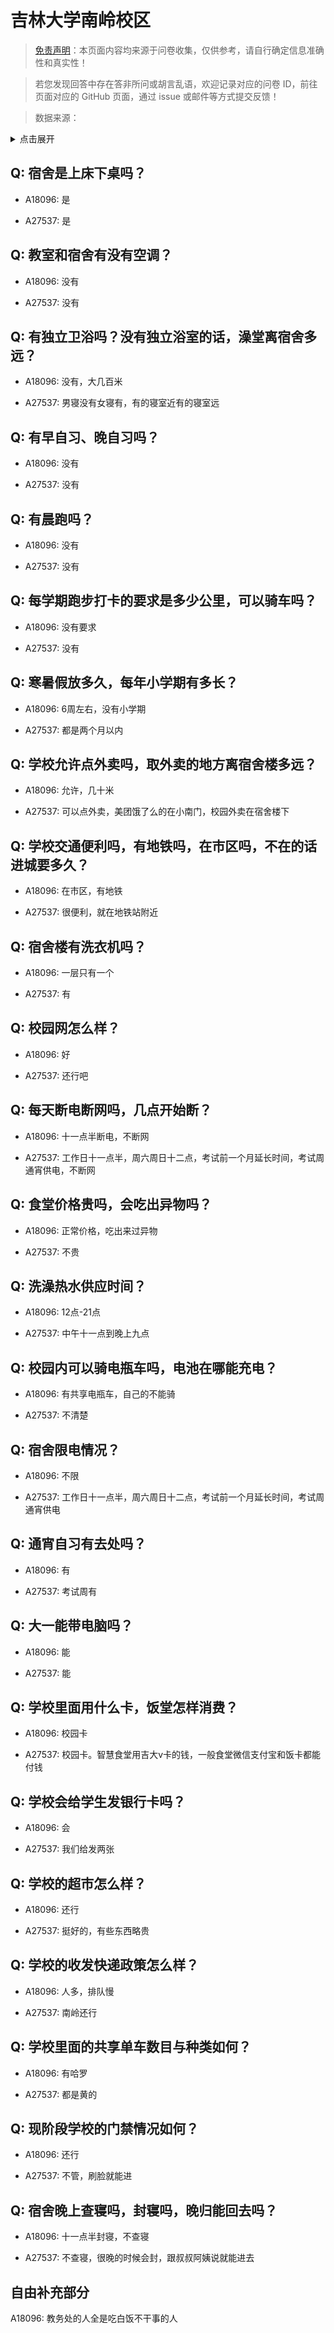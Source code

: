 # 吉林大学南岭校区

> [免责声明](https://colleges.chat/#_3)：本页面内容均来源于问卷收集，仅供参考，请自行确定信息准确性和真实性！

> 若您发现回答中存在答非所问或胡言乱语，欢迎记录对应的问卷 ID，前往页面对应的 GitHub 页面，通过 issue 或邮件等方式提交反馈！

> 数据来源：

<details><summary>点击展开</summary>
<ul>
<li>A18096: 匿名 (2023 年 06 月)</li>
<li>A27537: 匿名 (2025 年 02 月)</li>
</ul>
</details>

## Q: 宿舍是上床下桌吗？

- A18096: 是

- A27537: 是

## Q: 教室和宿舍有没有空调？

- A18096: 没有

- A27537: 没有

## Q: 有独立卫浴吗？没有独立浴室的话，澡堂离宿舍多远？

- A18096: 没有，大几百米

- A27537: 男寝没有女寝有，有的寝室近有的寝室远

## Q: 有早自习、晚自习吗？

- A18096: 没有

- A27537: 没有

## Q: 有晨跑吗？

- A18096: 没有

- A27537: 没有

## Q: 每学期跑步打卡的要求是多少公里，可以骑车吗？

- A18096: 没有要求

- A27537: 没有

## Q: 寒暑假放多久，每年小学期有多长？

- A18096: 6周左右，没有小学期

- A27537: 都是两个月以内

## Q: 学校允许点外卖吗，取外卖的地方离宿舍楼多远？

- A18096: 允许，几十米

- A27537: 可以点外卖，美团饿了么的在小南门，校园外卖在宿舍楼下

## Q: 学校交通便利吗，有地铁吗，在市区吗，不在的话进城要多久？

- A18096: 在市区，有地铁

- A27537: 很便利，就在地铁站附近

## Q: 宿舍楼有洗衣机吗？

- A18096: 一层只有一个

- A27537: 有

## Q: 校园网怎么样？

- A18096: 好

- A27537: 还行吧

## Q: 每天断电断网吗，几点开始断？

- A18096: 十一点半断电，不断网

- A27537: 工作日十一点半，周六周日十二点，考试前一个月延长时间，考试周通宵供电，不断网

## Q: 食堂价格贵吗，会吃出异物吗？

- A18096: 正常价格，吃出来过异物

- A27537: 不贵

## Q: 洗澡热水供应时间？

- A18096: 12点-21点

- A27537: 中午十一点到晚上九点

## Q: 校园内可以骑电瓶车吗，电池在哪能充电？

- A18096: 有共享电瓶车，自己的不能骑

- A27537: 不清楚

## Q: 宿舍限电情况？

- A18096: 不限

- A27537: 工作日十一点半，周六周日十二点，考试前一个月延长时间，考试周通宵供电

## Q: 通宵自习有去处吗？

- A18096: 有

- A27537: 考试周有

## Q: 大一能带电脑吗？

- A18096: 能

- A27537: 能

## Q: 学校里面用什么卡，饭堂怎样消费？

- A18096: 校园卡

- A27537: 校园卡。智慧食堂用吉大v卡的钱，一般食堂微信支付宝和饭卡都能付钱

## Q: 学校会给学生发银行卡吗？

- A18096: 会

- A27537: 我们给发两张

## Q: 学校的超市怎么样？

- A18096: 还行

- A27537: 挺好的，有些东西略贵

## Q: 学校的收发快递政策怎么样？

- A18096: 人多，排队慢

- A27537: 南岭还行

## Q: 学校里面的共享单车数目与种类如何？

- A18096: 有哈罗

- A27537: 都是黄的

## Q: 现阶段学校的门禁情况如何？

- A18096: 还行

- A27537: 不管，刷脸就能进

## Q: 宿舍晚上查寝吗，封寝吗，晚归能回去吗？

- A18096: 十一点半封寝，不查寝

- A27537: 不查寝，很晚的时候会封，跟叔叔阿姨说就能进去

## 自由补充部分

A18096: 教务处的人全是吃白饭不干事的人